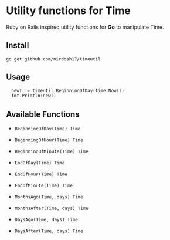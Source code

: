 # Utility functions for Time
Ruby on Rails inspired utility functions for **Go** to manipulate Time.

## Install
`go get github.com/nirdosh17/timeutil`

## Usage
```go
  newT := timeutil.BeginningOfDay(time.Now())
  fmt.Println(newT)
```

## Available Functions
- `BeginningOfDay(Time) Time`
- `BeginningOfHour(Time) Time`
- `BeginningOfMinute(Time) Time`

- `EndOfDay(Time) Time`
- `EndOfHour(Time) Time`
- `EndOfMinute(Time) Time`

- `MonthsAgo(Time, days) Time`
- `MonthsAfter(Time, days) Time`

- `DaysAgo(Time, days) Time`
- `DaysAfter(Time, days) Time`
